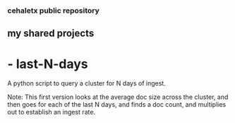 ### cehaletx public repository
## my shared projects

# - last-N-days
A python script to query a cluster for N days of ingest.  

Note: This first version looks at the average doc size across the cluster, and then goes for each of the last N days, and finds a doc count, and multiplies out to establish an ingest rate.

